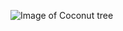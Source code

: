 ![Image of Coconut tree](https://images.pexels.com/photos/11495862/pexels-photo-11495862.jpeg?auto=compress&cs=tinysrgb&h=750&w=1260)

